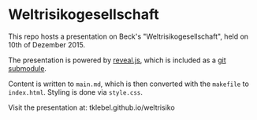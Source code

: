 # Weltrisikogesellschaft

This repo hosts a presentation on Beck's "Weltrisikogesellschaft", held on 10th of Dezember 2015.

The presentation is powered by [reveal.js](https://github.com/hakimel/reveal.js), which is included as a [git submodule](https://git-scm.com/book/en/v2/Git-Tools-Submodules).

Content is written to `main.md`, which is then converted with the `makefile` to `index.html`. Styling is done via `style.css`.


Visit the presentation at: tklebel.github.io/weltrisiko
